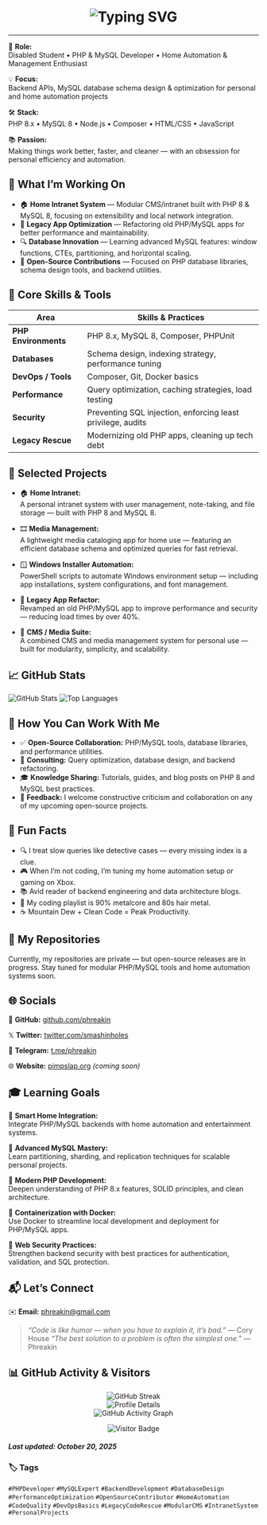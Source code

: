 <h1 align="center">
  <img src="https://readme-typing-svg.demolab.com?font=Fira+Code&weight=600&size=26&pause=1000&color=F8D866&center=true&vCenter=true&width=750&lines=Hi!%20I%27m%20Phreakin;PHP%20and%20MySQL%20Developer;Home%20Automation%20%26%20Management%20Developer;Windows%20Custom%20Scripts%20Developer" alt="Typing SVG" />
</h1>

---

🎯 **Role:**  
Disabled Student • PHP & MySQL Developer • Home Automation & Management Enthusiast

💡 **Focus:**  
Backend APIs, MySQL database schema design & optimization for personal and home automation projects

🛠️ **Stack:**  
PHP 8.x • MySQL 8 • Node.js • Composer • HTML/CSS • JavaScript

📚 **Passion:**  
Making things work better, faster, and cleaner — with an obsession for personal efficiency and automation.


## 🚀 What I’m Working On

- 🏠 **Home Intranet System** — Modular CMS/intranet built with PHP 8 & MySQL 8, focusing on extensibility and local network integration.
- 🧠 **Legacy App Optimization** — Refactoring old PHP/MySQL apps for better performance and maintainability.
- 🔍 **Database Innovation** — Learning advanced MySQL features: window functions, CTEs, partitioning, and horizontal scaling.
- 🧩 **Open-Source Contributions** — Focused on PHP database libraries, schema design tools, and backend utilities.

## 🧩 Core Skills & Tools


| Area                 | Skills & Practices                                          |
| -------------------- | ----------------------------------------------------------- |
| **PHP Environments** | PHP 8.x, MySQL 8, Composer, PHPUnit                         |
| **Databases**        | Schema design, indexing strategy, performance tuning        |
| **DevOps / Tools**   | Composer, Git, Docker basics                                |
| **Performance**      | Query optimization, caching strategies, load testing        |
| **Security**         | Preventing SQL injection, enforcing least privilege, audits |
| **Legacy Rescue**    | Modernizing old PHP apps, cleaning up tech debt             |

## 📂 Selected Projects

- 🏠 **Home Intranet:**  
  A personal intranet system with user management, note-taking, and file storage — built with PHP 8 and MySQL 8.

- 🎞️ **Media Management:**  
  A lightweight media cataloging app for home use — featuring an efficient database schema and optimized queries for fast retrieval.

- 🪟 **Windows Installer Automation:**  
  PowerShell scripts to automate Windows environment setup — including app installations, system configurations, and font management.

- 🧱 **Legacy App Refactor:**  
  Revamped an old PHP/MySQL app to improve performance and security — reducing load times by over 40%.

- 🧩 **CMS / Media Suite:**  
  A combined CMS and media management system for personal use — built for modularity, simplicity, and scalability.

## 📈 GitHub Stats

![GitHub Stats](https://github-readme-stats.vercel.app/api?username=phreakin&show_icons=true&theme=radical)
![Top Languages](https://github-readme-stats.vercel.app/api/top-langs/?username=phreakin&layout=compact&theme=radical)

## 🤝 How You Can Work With Me

- ✅ **Open-Source Collaboration:** PHP/MySQL tools, database libraries, and performance utilities.
- 💼 **Consulting:** Query optimization, database design, and backend refactoring.
- 🎓 **Knowledge Sharing:** Tutorials, guides, and blog posts on PHP 8 and MySQL best practices.
- 📢 **Feedback:** I welcome constructive criticism and collaboration on any of my upcoming open-source projects.

## 🧠 Fun Facts

- 🔍 I treat slow queries like detective cases — every missing index is a clue.
- 🎮 When I’m not coding, I’m tuning my home automation setup or gaming on Xbox.
- 📚 Avid reader of backend engineering and data architecture blogs.
- 🎵 My coding playlist is 90% metalcore and 80s hair metal.
- ☕ Mountain Dew + Clean Code = Peak Productivity.

## 🔗 My Repositories

Currently, my repositories are private — but open-source releases are in progress.
Stay tuned for modular PHP/MySQL tools and home automation systems soon.

## 🌐 Socials

🐙 **GitHub:** [github.com/phreakin](https://github.com/phreakin)

𝕏 **Twitter:** [twitter.com/smashinholes](https://twitter.com/smashinholes)

💬 **Telegram:** [t.me/phreakin](https://t.me/phreakin)

🌐 **Website:** [pimpslap.org](https://pimpslap.org) *(coming soon)*


## 🎓 Learning Goals

🤖 **Smart Home Integration:**  
  Integrate PHP/MySQL backends with home automation and entertainment systems.

🧮 **Advanced MySQL Mastery:**  
  Learn partitioning, sharding, and replication techniques for scalable personal projects.

🧱 **Modern PHP Development:**  
  Deepen understanding of PHP 8.x features, SOLID principles, and clean architecture.

🐳 **Containerization with Docker:**  
  Use Docker to streamline local development and deployment for PHP/MySQL apps.

🔐 **Web Security Practices:**  
  Strengthen backend security with best practices for authentication, validation, and SQL protection.


## 📬 Let’s Connect

✉️ **Email:** [phreakin@gmail.com](mailto:phreakin@gmail.com)

> _“Code is like humor — when you have to explain it, it’s bad.”_ — Cory House
> _“The best solution to a problem is often the simplest one.”_ — Phreakin

## 📊 GitHub Activity & Visitors

<p align="center">
  <img src="https://streak-stats.demolab.com?user=phreakin&theme=radical&hide_border=true&border_radius=5" alt="GitHub Streak" /><br>
  <img src="https://github-profile-summary-cards.vercel.app/api/cards/profile-details?username=phreakin&theme=radical" alt="Profile Details" /><br>
  <img src="https://github-readme-activity-graph.vercel.app/graph?username=phreakin&theme=redical&hide_border=true" alt="GitHub Activity Graph" />
</p>

<p align="center">
  <img src="https://api.visitorbadge.io/api/visitors?path=https%3A%2F%2Fwww.github.com%2Fphreakin&label=Profile+Views&labelColor=%230d1117&countColor=%23f8d866&style=flat-square" alt="Visitor Badge" />
</p>

#### _Last updated: October 20, 2025_

### 🏷️ Tags

`#PHPDeveloper` `#MySQLExpert` `#BackendDevelopment` `#DatabaseDesign`
`#PerformanceOptimization` `#OpenSourceContributor` `#HomeAutomation`
`#CodeQuality` `#DevOpsBasics` `#LegacyCodeRescue` `#ModularCMS`
`#IntranetSystem` `#PersonalProjects`
